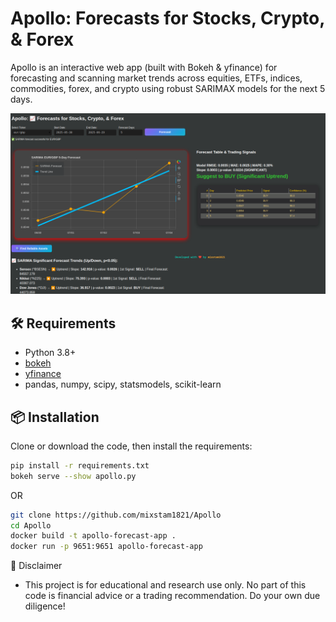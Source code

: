 # Apollo: Forecasts for Stocks, Crypto, & Forex

Apollo is an interactive web app (built with Bokeh & yfinance) for forecasting and scanning market trends across equities, ETFs, indices, commodities, forex, and crypto using robust SARIMAX models for the next 5 days.

![Forecast App Screenshot](assets/Screenshot_20250629_043329.png)

## 🛠️ Requirements

- Python 3.8+
- [bokeh](https://docs.bokeh.org/en/latest/)
- [yfinance](https://github.com/ranaroussi/yfinance)
- pandas, numpy, scipy, statsmodels, scikit-learn

## 📦 Installation

Clone or download the code, then install the requirements:

```bash
pip install -r requirements.txt
bokeh serve --show apollo.py
```

OR

```bash
git clone https://github.com/mixstam1821/Apollo
cd Apollo
docker build -t apollo-forecast-app .
docker run -p 9651:9651 apollo-forecast-app
```
📌 Disclaimer
- This project is for educational and research use only.
No part of this code is financial advice or a trading recommendation.
Do your own due diligence!
